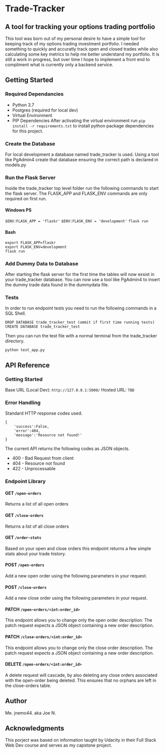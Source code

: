 # Trade-Tracker 
## A tool for tracking your options trading portfolio
This tool was born out of my personal desire to have a simple tool for keeping track of my options trading investment portfolio. I needed something to quickly and accuratly track open and closed trades while also calculating some key metrics to help me better understand my portfolio. It is still a work in progress, but over time I hope to implement a front end to compliment what is currently only a backend service.

## Getting Started

### Required Dependancies
* Python 3.7
* Postgres (required for local dev)
* Virtual Environment
* PIP Dependencies
After activating the virtual environment run `pip install -r requirements.txt` to install python package dependencies for this project.

### Create the Database
For local development a database named trade_tracker is used. Using a tool like PgAdmin4 create that database ensuring the correct path is declared in models.py

### Run the Flask Server
Inside the trade_tracker top level folder run the following commands to start the flask server. The FLASK_APP and FLASK_ENV commands are only required on first run.
#### Windows PS
`$ENV:FLASK_APP = 'flaskr'`
`$ENV:FLASK_ENV = 'development'`
`flask run`
#### Bash
```
export FLASK_APP=flaskr
export FLASK_ENV=development
flask run
```
### Add Dummy Data to Database
After starting the flask server for the first time the tables will now exsist in your trade_tracker database. You can now use a tool like PgAdmin4 to insert the dummy trade data found in the dummydata file.

### Tests
In order to run endpoint tests you need to run the following commands in a SQL Shell.

```
DROP DATABASE trade_tracker_test (ommit if first time running tests)
CREATE DATABASE trade_tracker_test
```
Then you can run the test file with a normal terminal from the trade_tracker directory. 
```
python test_app.py
``` 

## API Reference
### Getting Started
Base URL (Local Dev): `http://127.0.0.1:5000/`
Hosted URL: `TBD`

### Error Handling
Standard HTTP response codes used.
```
{
    'success':False,
    'error':404,
    'message':'Resource not found!'
}
```

The current API returns the following codes as JSON objects.

* 400 - Bad Request from client
* 404 - Resource not found
* 422 - Unprocessable

### Endpoint Library

#### GET `/open-orders`
Returns a list of all open orders

#### GET `/close-orders`
Returns a list of all close orders

#### GET `/order-stats`
Based on your open and close orders this endpoint returns a few simple stats about your trade history.

#### POST `/open-orders`
Add a new open order using the following parameters in your request.

#### POST `/close-orders`
Add a new close order using the following parameters in your request.

#### PATCH `/open-orders/<int:order_id>`
This endpoint allows you to change only the open order description. The patch request expects a JSON object containing a new order description.

#### PATCH `/close-orders/<int:order_id>`
This endpoint allows you to change only the close order description. The patch request expects a JSON object containing a new order description.

#### DELETE `/open-orders/<int:order_id>`
A delete request will cascade, by also deleting any close orders associated with the open-order being deleted. This ensures that no orphans are left in the close-orders table.

## Author
Me. jnemo44. aka Joe N.

## Acknowledgments
This porject was based on information taught by Udacity in their Full Stack Web Dev course and serves as my capstone project.

